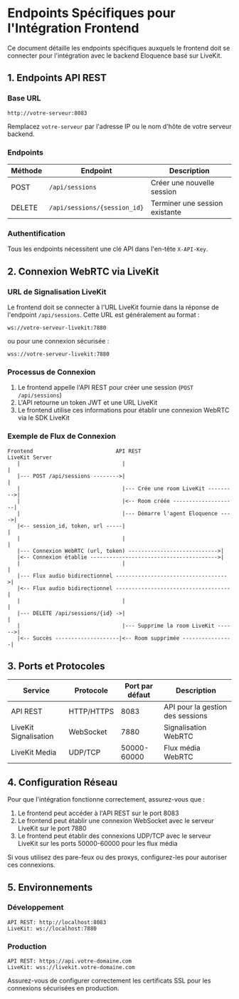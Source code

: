 # Endpoints Spécifiques pour l'Intégration Frontend

Ce document détaille les endpoints spécifiques auxquels le frontend doit se connecter pour l'intégration avec le backend Eloquence basé sur LiveKit.

## 1. Endpoints API REST

### Base URL

```
http://votre-serveur:8083
```

Remplacez `votre-serveur` par l'adresse IP ou le nom d'hôte de votre serveur backend.

### Endpoints

| Méthode | Endpoint | Description |
|---------|----------|-------------|
| POST | `/api/sessions` | Créer une nouvelle session |
| DELETE | `/api/sessions/{session_id}` | Terminer une session existante |

### Authentification

Tous les endpoints nécessitent une clé API dans l'en-tête `X-API-Key`.

## 2. Connexion WebRTC via LiveKit

### URL de Signalisation LiveKit

Le frontend doit se connecter à l'URL LiveKit fournie dans la réponse de l'endpoint `/api/sessions`. Cette URL est généralement au format :

```
ws://votre-serveur-livekit:7880
```

ou pour une connexion sécurisée :

```
wss://votre-serveur-livekit:7880
```

### Processus de Connexion

1. Le frontend appelle l'API REST pour créer une session (`POST /api/sessions`)
2. L'API retourne un token JWT et une URL LiveKit
3. Le frontend utilise ces informations pour établir une connexion WebRTC via le SDK LiveKit

### Exemple de Flux de Connexion

```
Frontend                          API REST                          LiveKit Server
   |                                |                                    |
   |--- POST /api/sessions -------->|                                    |
   |                                |--- Crée une room LiveKit --------->|
   |                                |<-- Room créée --------------------|
   |                                |--- Démarre l'agent Eloquence ---->|
   |<-- session_id, token, url -----|                                    |
   |                                |                                    |
   |--- Connexion WebRTC (url, token) ---------------------------->|
   |<-- Connexion établie ---------------------------------------->|
   |                                |                                    |
   |--- Flux audio bidirectionnel ----------------------------------->|
   |<-- Flux audio bidirectionnel ------------------------------------|
   |                                |                                    |
   |--- DELETE /api/sessions/{id} ->|                                    |
   |                                |--- Supprime la room LiveKit ------>|
   |<-- Succès --------------------|<-- Room supprimée ----------------|
```

## 3. Ports et Protocoles

| Service | Protocole | Port par défaut | Description |
|---------|-----------|-----------------|-------------|
| API REST | HTTP/HTTPS | 8083 | API pour la gestion des sessions |
| LiveKit Signalisation | WebSocket | 7880 | Signalisation WebRTC |
| LiveKit Media | UDP/TCP | 50000-60000 | Flux média WebRTC |

## 4. Configuration Réseau

Pour que l'intégration fonctionne correctement, assurez-vous que :

1. Le frontend peut accéder à l'API REST sur le port 8083
2. Le frontend peut établir une connexion WebSocket avec le serveur LiveKit sur le port 7880
3. Le frontend peut établir des connexions UDP/TCP avec le serveur LiveKit sur les ports 50000-60000 pour les flux média

Si vous utilisez des pare-feux ou des proxys, configurez-les pour autoriser ces connexions.

## 5. Environnements

### Développement

```
API REST: http://localhost:8083
LiveKit: ws://localhost:7880
```

### Production

```
API REST: https://api.votre-domaine.com
LiveKit: wss://livekit.votre-domaine.com
```

Assurez-vous de configurer correctement les certificats SSL pour les connexions sécurisées en production.